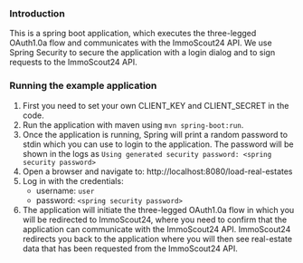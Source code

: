 ### Introduction
This is a spring boot application, which executes the three-legged OAuth1.0a flow and communicates with the ImmoScout24 API.
We use Spring Security to secure the application with a login dialog and to sign requests to the ImmoScout24 API.

### Running the example application
1. First you need to set your own CLIENT_KEY and CLIENT_SECRET in the code.
2. Run the application with maven using `mvn spring-boot:run`.
3. Once the application is running, Spring will print a random password to stdin which you can use to login to the application.
  The password will be shown in the logs as `Using generated security password: <spring security password>`
4. Open a browser and navigate to: http://localhost:8080/load-real-estates
5. Log in with the credentials:
    * username: `user`
    * password: `<spring security password>`
6. The application will initiate the three-legged OAuth1.0a flow in which you will be redirected to ImmoScout24,
    where you need to confirm that the application can communicate with the ImmoScout24 API.
    ImmoScout24 redirects you back to the application where you will then see real-estate data that has been requested from the ImmoScout24 API.
